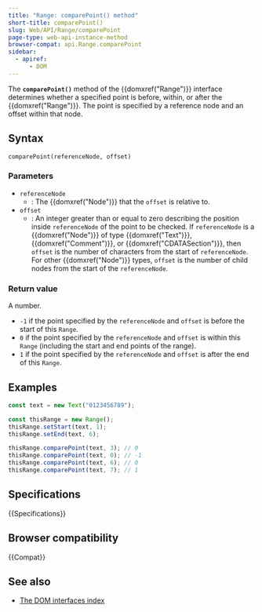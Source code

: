 ```yaml
---
title: "Range: comparePoint() method"
short-title: comparePoint()
slug: Web/API/Range/comparePoint
page-type: web-api-instance-method
browser-compat: api.Range.comparePoint
sidebar:
  - apiref:
      - DOM
---
```


The **`comparePoint()`** method of the {{domxref("Range")}} interface determines whether a specified point is before, within, or after the {{domxref("Range")}}. The point is specified by a reference node and an offset within that node.

## Syntax

```js-nolint
comparePoint(referenceNode, offset)
```

### Parameters

- `referenceNode`
  - : The {{domxref("Node")}} that the `offset` is relative to.
- `offset`
  - : An integer greater than or equal to zero describing the position inside `referenceNode` of the point to be checked. If `referenceNode` is a {{domxref("Node")}} of type {{domxref("Text")}}, {{domxref("Comment")}}, or {{domxref("CDATASection")}}, then `offset` is the number of characters from the start of `referenceNode`. For other {{domxref("Node")}} types, `offset` is the number of child nodes from the start of the `referenceNode`.

### Return value

A number.

- `-1` if the point specified by the `referenceNode` and `offset` is before the start of this `Range`.
- `0` if the point specified by the `referenceNode` and `offset` is within this `Range` (including the start and end points of the range).
- `1` if the point specified by the `referenceNode` and `offset` is after the end of this `Range`.

## Examples

```js
const text = new Text("0123456789");

const thisRange = new Range();
thisRange.setStart(text, 1);
thisRange.setEnd(text, 6);

thisRange.comparePoint(text, 3); // 0
thisRange.comparePoint(text, 0); // -1
thisRange.comparePoint(text, 6); // 0
thisRange.comparePoint(text, 7); // 1
```

## Specifications

{{Specifications}}

## Browser compatibility

{{Compat}}

## See also

- [The DOM interfaces index](/en-US/docs/Web/API/Document_Object_Model)
